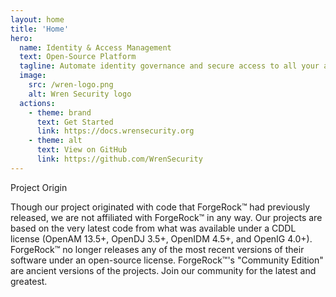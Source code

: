 ```yaml
---
layout: home
title: 'Home'
hero:
  name: Identity & Access Management
  text: Open-Source Platform
  tagline: Automate identity governance and secure access to all your applications in compliance with your company and industry standards, while providing the user experience users deserve.
  image:
    src: /wren-logo.png
    alt: Wren Security logo
  actions:
    - theme: brand
      text: Get Started
      link: https://docs.wrensecurity.org
    - theme: alt
      text: View on GitHub
      link: https://github.com/WrenSecurity
---
```


<script setup>
  import { useData } from 'vitepress';

  const { isDark } = useData();
</script>

<style scoped>
  .features {
    column-gap: 28px;
    padding-bottom: 28px;
  }
</style>

<div class="content-wrapper">
  <!-- Features -->
  <HorizontalList :items-total="4" class="features" >
    <template #default="{ itemFlexBasis }">
      <HorizontalListItem :flex-basis="itemFlexBasis">
        <template #title>
          Comprehensive
        </template>
        <template #text>
          All the tools you need for building reliable Identity and Access Management systems.
        </template>
      </HorizontalListItem>
      <HorizontalListItem :flex-basis="itemFlexBasis">
        <template #title>
          Versatile
        </template>
        <template #text>
          Start small, adapt as needed, whether a basic tool or comprehensive IAM system.
        </template>
      </HorizontalListItem>
      <HorizontalListItem :flex-basis="itemFlexBasis">
        <template #title>
          Open
        </template>
        <template #text>
          Completely open-source. Without vendor lock-in. No licensing fees.
        </template>
      </HorizontalListItem>
      <HorizontalListItem :flex-basis="itemFlexBasis">
        <template #title>
          Secure
        </template>
        <template #text>
          Regular upgrades, security analysis, transparent vulnerability management - published as CVEs.
        </template>
      </HorizontalListItem>
    </template>
  </HorizontalList>

  <!-- Product features -->
  <Section>
    <template #title>
      Identity Management
    </template>
    <template #description>
      Regain control over people's access. Use Wren:IDM to streamline your identity governance and gain full control over where and why users have access. Increase productivity with efficient access provisioning. Reduce operational labour through automation and user self-service. And ensure that everyone has all the access they need, but no other.
    </template>
    <FeatureList :logo="isDark ? '/wren-lock-dark.svg' : '/wren-lock.svg'">
      <template #featuresVertical>
        <FeatureListItem>
          <template #name>
            Identity Lifecycle Management
          </template>
          <template #description>
            Automatically retrieve users from the source system and provision accounts to the target systems according to clearly defined rules.
          </template>
        </FeatureListItem>
        <FeatureListItem>
          <template #name>
            Workflows
          </template>
          <template #description>
            Define your workflow and approval processes, and empower managers to make decisions in access provisioning while leaving the rest to automation.
          </template>
        </FeatureListItem>
        <FeatureListItem>
          <template #name>
            Extensions
          </template>
          <template #description>
            Utilize a variety of extension points to customize the logic or the CRESTful interfaces to and make sure that the identity management smoothly integrates into your existing environment.
          </template>
        </FeatureListItem>
        <FeatureListItem>
          <template #name>
            Auditing
          </template>
          <template #description>
            Dig into the built-in audit tracks or integrate them with log collection and SIEM tools to get complete insight into the identity management activities.
          </template>
        </FeatureListItem>
        <FeatureListItem>
          <template #name>
            User Self-Service
          </template>
          <template #description>
            Built-in self-service allows users to manage their identities. The changes are immediately reflected where necessary.
          </template>
        </FeatureListItem>
        <FeatureListItem>
          <template #name>
            Connector Framework
          </template>
          <template #description>
            With connectors provided by Wren:ICF framework you can  manage every piece of software within your organization.
          </template>
        </FeatureListItem>
      </template>
    </FeatureList>
  </Section>

  <Section>
    <template #title>
      Access Management
    </template>
    <template #description>
      A secure portal for your digital services. Use Wren:AM to establish consistent access policies and advanced observability across all your applications, cloud services and IT infrastructure with minimal effort. Avoid multiple logins with Single Sign-On to deliver a superior login experience for your users.
    </template>
    <FeatureList logo="/wren-mockup-phone.svg">
      <template #featuresVertical>
        <FeatureListItem>
          <template #name>
            Single Sign-on
          </template>
          <template #description>
            Centralize authentication and uniformly protect all your applications according to the highest security standards, while also improving the login experience.
          </template>
        </FeatureListItem>
        <FeatureListItem>
          <template #name>
            Multi-Factor Authentication
          </template>
          <template #description>
            Add OTP, SMS, Email, or 3rd party MFA tools to your authentication flow for additional protection against compromised passwords.
          </template>
        </FeatureListItem>
        <FeatureListItem>
          <template #name>
            Adaptive authentication
          </template>
          <template #description>
            Do not compromise between security and login experience. Adjust the authentication requirements based on the evaluated risk.
          </template>
        </FeatureListItem>
        <FeatureListItem>
          <template #name>
            Identity Provider
          </template>
          <template #description>
            Take control of access to external or cloud services. Leverage an identity provider to supply service providers with authentication that complies with your policy and security rules.
          </template>
        </FeatureListItem>
        <FeatureListItem>
          <template #name>
            Federations
          </template>
          <template #description>
            Establish an identity federation or connect with an existing one to link the identities across multiple identity management systems.
          </template>
        </FeatureListItem>
        <FeatureListItem>
          <template #name>
            Standard protocols
          </template>
          <template #description>
            OAuth 2.0, OIDC, SAML,... Choose from a variety of authentication protocols to easily integrate your applications according to industry standards.
          </template>
        </FeatureListItem>
        <FeatureListItem>
          <template #name>
            Social Login
          </template>
          <template #description>
            Delegate authentication to 3rd-party services like Google, Facebook, GitHub, or any other compatible identity provider, to make the sign-in and onboarding even more convenient.
          </template>
        </FeatureListItem>
        <FeatureListItem>
          <template #name>
            User Self-service
          </template>
          <template #description>
            Place the user self-registration, account management, and password reset features where they belong, without the need to re-implement it in your apps.
          </template>
        </FeatureListItem>
      </template>
    </FeatureList>
  </Section>

  <Section>
    <template #title>
      Directory Service
    </template>
    <template #description>
      Efficiently store and organize your digital identities, even in the most complex IT environments. Wren:DS provides a secure and scalable directory service that complies with industry standards.
    </template>
    <FeatureList :logo="isDark ? '/wren-user-dark.svg' : '/wren-user.svg'">
      <template #featuresVertical>
        <FeatureListItem>
          <template #name>
            Uniform Access
          </template>
          <template #description>
            Access the data using the established LDAP (Lightweight Directory Access Protocol) or leverage the REST API where necessary.
          </template>
        </FeatureListItem>
        <FeatureListItem>
          <template #name>
            Efficiency
          </template>
          <template #description>
            It can withstand even the highest loads on its own, but use replicated deployments to make your critical authentication services highly available.
          </template>
        </FeatureListItem>
        <FeatureListItem>
          <template #name>
            Security
          </template>
          <template #description>
            Fine-grained access control, coupled with a comprehensive audit, ensures that your most valuable data is always secure.
          </template>
        </FeatureListItem>
      </template>
    </FeatureList>
  </Section>

  <Section>
    <template #title>
      Identity Gateway
    </template>
    <template #description>
      Place an identity gateway in front of your applications, microservices, and APIs to ensure consistent security measures, regardless of their technology or authentication capabilities. Including the most problematic legacy systems.
    </template>
    <FeatureList>
      <template #featuresHorizontal>
        <HorizontalList :items-total="3">
          <template #default="{ itemFlexBasis }">
            <HorizontalListItem :flex-basis="itemFlexBasis">
              <template #title>
                Protection
              </template>
              <template #text>
                An additional layer of protection that provides authentication (and authorization) according to your security standards for any application.
              </template>
            </HorizontalListItem>
            <HorizontalListItem :flex-basis="itemFlexBasis">
              <template #title>
                Simplicity
              </template>
              <template #text>
                Works as a proxy, providing trustworthy security information to your systems. Simplifying implementation in the applications itself.
              </template>
            </HorizontalListItem>
            <HorizontalListItem :flex-basis="itemFlexBasis">
              <template #title>
                Control
              </template>
              <template #text>
                Changes in the security configurations can be made without altering the applications and central audit provides insight into potentially malicious activities.
              </template>
            </HorizontalListItem>
          </template>
        </HorizontalList>
      </template>
    </FeatureList>
  </Section>

  <!-- Deployment -->
  <Section>
    <template #title>
      Deployment
    </template>
    <template #description>
      Take control of your identities, regardless of your infrastructure. Whether it's your own hardware, various cloud providers, or any kind of hybrid environment. Clustered deployments for availability and scalability is a matter of course. Official Docker images are convenient for container deployments and Kubernetes operations. However, you can build your own when customizations are needed, or when your DevSecOps standards require an additional layer of supply chain security measures.
    </template>
  </Section>

  <!-- DevOps -->
  <Section>
    <template #title>
      DevOps Ready
    </template>
    <template #description>
      Utilize configuration management tools and adopt a configuration-as-code approach. This is especially useful when an administration interface is impractical, or when you need to align configurations across multiple environments or swiftly create new ones.
    </template>
  </Section>
</div>

<!-- Project origin box -->
<div class="project-origin">
  <div class="tip custom-block">
    <p class="custom-block-title">Project Origin</p>
    <p>Though our project originated with code that ForgeRock™ had previously released, we are not affiliated with ForgeRock™ in any way. Our projects are based on the very latest code from what was available under a CDDL license (OpenAM 13.5+, OpenDJ 3.5+, OpenIDM 4.5+, and OpenIG 4.0+). ForgeRock™ no longer releases any of the most recent versions of their software under an open-source license. ForgeRock™'s "Community Edition" are ancient versions of the projects. Join our community for the latest and greatest.</p>
  </div>
</div>
